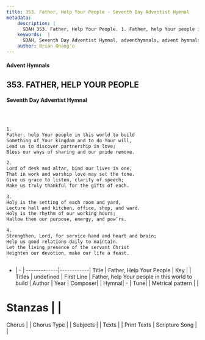 ```yaml
---
title: 353. Father, Help Your People - Seventh Day Adventist Hymnal
metadata:
    description: |
      SDAH 353. Father, Help Your People. 1. Father, help Your people in this world to build Something of Your kingdom and to do Your will, Lead us to discover partnership in love; Bless our ways of sharing and our pride remove.
    keywords:  |
      SDAH, Seventh Day Adventist Hymnal, adventhymnals, advent hymnals, Father, Help Your People, Father, help Your people in this world to build 
    author: Brian Onang'o
---
```


#### Advent Hymnals
## 353. FATHER, HELP YOUR PEOPLE
#### Seventh Day Adventist Hymnal

```txt



1.
Father, help Your people in this world to build
Something of Your kingdom and to do Your will,
Lead us to discover partnership in love;
Bless our ways of sharing and our pride remove.

2.
Lord of desk and altar, bind our lives in one,
That in work and worship love may set the tone.
Give us grace to listen, clarity of speech;
Make us truly thankful for the gifts of each.

3.
Holy is the setting of each room and yard,
Lecture hall and kitchen, office, shop, and ward.
Holy is the rhythm of our working hours;
Hallow then our purpose, energy, and pow’rs.

4.
Strengthen, Lord, for service hand and heart and brain;
Help us good relations daily to maintain.
Let the living presence of the servant Christ
Heighten our devotion, make our life a feast.



```

- |   -  |
-------------|------------|
Title | Father, Help Your People |
Key |  |
Titles | undefined |
First Line | Father, help Your people in this world to build |
Author | 
Year | 
Composer|  |
Hymnal|  - |
Tune|  |
Metrical pattern | |
# Stanzas |  |
Chorus |  |
Chorus Type |  |
Subjects |  |
Texts |  |
Print Texts | 
Scripture Song |  |
  

